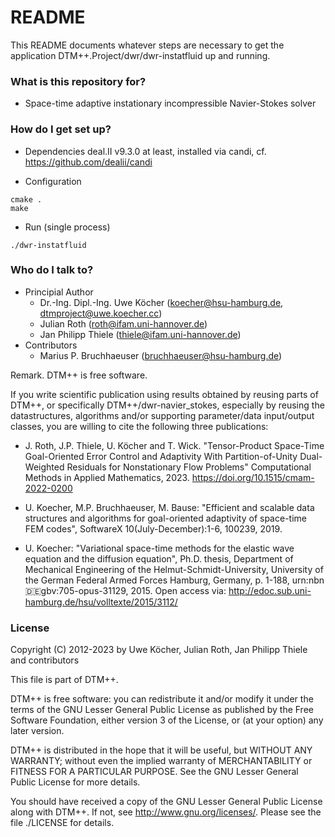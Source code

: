 # README #

This README documents whatever steps are necessary to get the application
  DTM++.Project/dwr/dwr-instatfluid
up and running.

### What is this repository for? ###

* Space-time adaptive instationary incompressible Navier-Stokes solver

### How do I get set up? ###

* Dependencies
deal.II v9.3.0 at least, installed via candi, cf. https://github.com/dealii/candi

* Configuration
```
cmake .
make
```

* Run (single process)
```
./dwr-instatfluid
```


### Who do I talk to? ###

* Principial Author
    * Dr.-Ing. Dipl.-Ing. Uwe Köcher (koecher@hsu-hamburg.de, dtmproject@uwe.koecher.cc)
    * Julian Roth (roth@ifam.uni-hannover.de)
    * Jan Philipp Thiele (thiele@ifam.uni-hannover.de)
* Contributors
    * Marius P. Bruchhaeuser (bruchhaeuser@hsu-hamburg.de)

Remark. DTM++ is free software.

If you write scientific publication using results obtained by reusing parts
of DTM++, or specifically DTM++/dwr-navier_stokes, especially by reusing the
datastructures, algorithms and/or supporting parameter/data input/output
classes, you are willing to cite the following three publications:

- J. Roth, J.P. Thiele, U. Köcher and T. Wick. "Tensor-Product Space-Time Goal-Oriented Error Control and Adaptivity With Partition-of-Unity Dual-Weighted Residuals for Nonstationary Flow Problems" Computational Methods in Applied Mathematics, 2023. https://doi.org/10.1515/cmam-2022-0200

- U. Koecher, M.P. Bruchhaeuser, M. Bause: "Efficient and scalable
  data structures and algorithms for goal-oriented adaptivity of space-time
  FEM codes", SoftwareX 10(July-December):1-6, 100239, 2019.

- U. Koecher: "Variational space-time methods for the elastic wave equation
  and the diffusion equation", Ph.D. thesis,
  Department of Mechanical Engineering of the Helmut-Schmidt-University,
  University of the German Federal Armed Forces Hamburg, Germany, p. 1-188,
  urn:nbn:de:gbv:705-opus-31129, 2015. Open access via:
  http://edoc.sub.uni-hamburg.de/hsu/volltexte/2015/3112/


### License ###
Copyright (C) 2012-2023 by Uwe Köcher, Julian Roth, Jan Philipp Thiele and contributors

This file is part of DTM++.

DTM++ is free software: you can redistribute it and/or modify
it under the terms of the GNU Lesser General Public License as
published by the Free Software Foundation, either
version 3 of the License, or (at your option) any later version.

DTM++ is distributed in the hope that it will be useful,
but WITHOUT ANY WARRANTY; without even the implied warranty of
MERCHANTABILITY or FITNESS FOR A PARTICULAR PURPOSE.  See the
GNU Lesser General Public License for more details.
 
You should have received a copy of the GNU Lesser General Public License
along with DTM++. If not, see <http://www.gnu.org/licenses/>.
Please see the file
	./LICENSE
for details.
